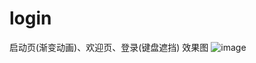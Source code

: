 # login
启动页(渐变动画)、欢迎页、登录(键盘遮挡)
效果图
![image](https://github.com/Nunugao/login/Assets.xcassets/ggg.gif)
